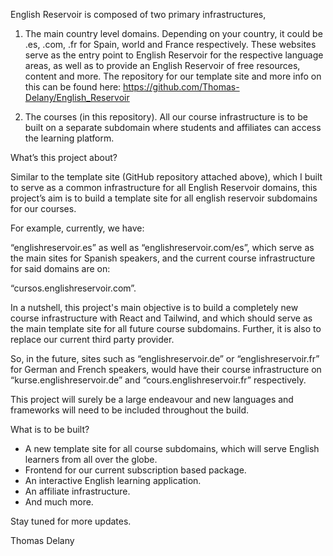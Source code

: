 English Reservoir is composed of two primary infrastructures,

1. The main country level domains. Depending on your country, it could be .es, .com, .fr for Spain, world and France respectively. These websites serve as the entry point to English Reservoir for the respective language areas, as well as to provide an English Reservoir of free resources, content and more. The repository for our template site and more info on this can be found here: https://github.com/Thomas-Delany/English_Reservoir

2. The courses (in this repository). All our course infrastructure is to be built on a separate subdomain where students and affiliates can access the learning platform.

What’s this project about?

Similar to the template site (GitHub repository attached above), which I built to serve as a common infrastructure for all English Reservoir domains, this project’s aim is to build a template site for all english reservoir subdomains for our courses.

For example, currently, we have:

“englishreservoir.es” as well as “englishreservoir.com/es”, which serve as the main sites for Spanish speakers, and the current course infrastructure for said domains are on:

“cursos.englishreservoir.com”.

In a nutshell, this project's main objective is to build a completely new course infrastructure with React and Tailwind, and which should serve as the main template site for all future course subdomains. Further, it is also to replace our current third party provider.

So, in the future, sites such as “englishreservoir.de” or “englishreservoir.fr” for German and French speakers, would have their course infrastructure on “kurse.englishreservoir.de” and “cours.englishreservoir.fr” respectively.

This project will surely be a large endeavour and new languages and frameworks will need to be included throughout the build.

What is to be built?

- A new template site for all course subdomains, which will serve English learners from all over the globe.
- Frontend for our current subscription based package.
- An interactive English learning application.
- An affiliate infrastructure.
- And much more.

Stay tuned for more updates.

Thomas Delany
